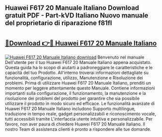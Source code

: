 ## Huawei F617 20 Manuale Italiano Download gratuit PDF - Part-kVD Italiano Nuovo manuale del proprietario di riparazione f81fl

# <h2><a href="http://dfd9yz.blite.top/?on=Huawei+F617+20+Manuale+Italiano">🔗Download 👉🔴 Huawei F617 20 Manuale Italiano</a></h2>

[![Huawei F617 20 Manuale Italiano download](https://i.imgur.com/lujVjoI.png)](http://dfd9yz.blite.top/?on=Huawei+F617+20+Manuale+Italiano)
Benvenuto nel manuale Dell'utente per il tuo Huawei F617 20 Manuale Italiano appena acquistato. Questa guida ha lo scopo di aiutarti a padroneggiare le caratteristiche e le capacità del tuo Prodotto. All'interno troverai informazioni dettagliate su funzionalità, configurazione, utilizzo, Manutenzione e Risoluzione dei problemi. Prima di utilizzare Huawei F617 20 Manuale Italiano, prenditi un momento per leggere attentamente questo Manuale. Contiene informazioni importanti sulla configurazione, il funzionamento, la manutenzione e la risoluzione dei problemi del prodotto per garantire che sia possibile utilizzare il prodotto in modo sicuro ed efficace. Le funzionalità avanzate di Huawei F617 20 Manuale Italiano includono Supporto multilingue, traduzione in tempo reale, gadget personalizzabili e riconoscimento vocale, tutti accessibili tramite L'interfaccia utente intuitiva e personalizzabile. Per favore, non aver paura di chiedere Huawei F617 20 Manuale Italiano. Il nostro Team di assistenza clienti è pronto a rispondere alle tue domande.
